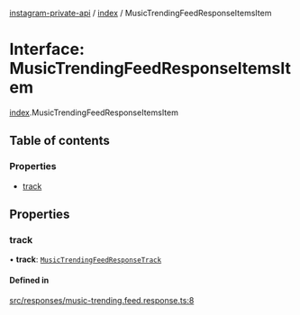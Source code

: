 [instagram-private-api](../../README.md) / [index](../../modules/index.md) / MusicTrendingFeedResponseItemsItem

# Interface: MusicTrendingFeedResponseItemsItem

[index](../../modules/index.md).MusicTrendingFeedResponseItemsItem

## Table of contents

### Properties

- [track](MusicTrendingFeedResponseItemsItem.md#track)

## Properties

### track

• **track**: [`MusicTrendingFeedResponseTrack`](MusicTrendingFeedResponseTrack.md)

#### Defined in

[src/responses/music-trending.feed.response.ts:8](https://github.com/Nerixyz/instagram-private-api/blob/0e0721c/src/responses/music-trending.feed.response.ts#L8)
